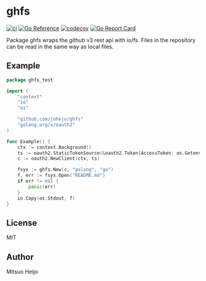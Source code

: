 # ghfs

[![ci](https://github.com/johejo/ghfs/workflows/ci/badge.svg?branch=main)](https://github.com/johejo/ghfs/actions?query=workflow%3Aci)
[![Go Reference](https://pkg.go.dev/badge/github.com/johejo/ghfs.svg)](https://pkg.go.dev/github.com/johejo/ghfs)
[![codecov](https://codecov.io/gh/johejo/ghfs/branch/main/graph/badge.svg)](https://codecov.io/gh/johejo/ghfs)
[![Go Report Card](https://goreportcard.com/badge/github.com/johejo/ghfs)](https://goreportcard.com/report/github.com/johejo/ghfs)

Package ghfs wraps the github v3 rest api with io/fs.
Files in the repository can be read in the same way as local files.

## Example

```go
package ghfs_test

import (
	"context"
	"io"
	"os"

	"github.com/johejo/ghfs"
	"golang.org/x/oauth2"
)

func Example() {
	ctx := context.Background()
	ts := oauth2.StaticTokenSource(&oauth2.Token{AccessToken: os.Getenv("GITHUB_TOKEN")})
	c := oauth2.NewClient(ctx, ts)

	fsys := ghfs.New(c, "golang", "go")
	f, err := fsys.Open("README.md")
	if err != nil {
		panic(err)
	}
	io.Copy(os.Stdout, f)
}
```

## License

MIT

## Author

Mitsuo Heijo
